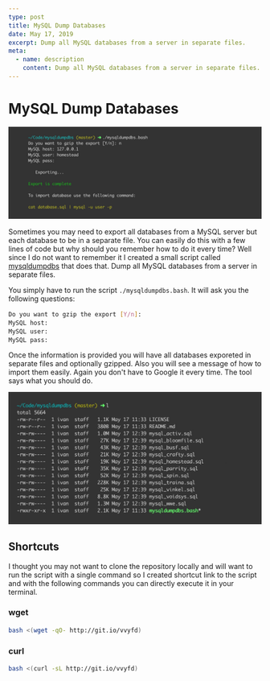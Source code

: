```yaml
---
type: post
title: MySQL Dump Databases
date: May 17, 2019
excerpt: Dump all MySQL databases from a server in separate files.
meta:
  - name: description
    content: Dump all MySQL databases from a server in separate files.
---
```


# MySQL Dump Databases

![MySQL Dump Databases](./mysqldumpdbs.jpg)

Sometimes you may need to export all databases from a MySQL server but each database to be in a separate file.
You can easily do this with a few lines of code but why should you remember how to do it every time?
Well since I do not want to remember it I created a small script called [mysqldumpdbs](https://github.com/ivandokov/mysqldumpdbs) that does that. Dump all MySQL databases from a server in separate files.

You simply have to run the script `./mysqldumpdbs.bash`.
It will ask you the following questions:

```bash
Do you want to gzip the export [Y/n]: 
MySQL host: 
MySQL user: 
MySQL pass:
```

Once the information is provided you will have all databases exporeted in separate files and optionally gzipped.
Also you will see a message of how to import them easily. Again you don't have to Google it every time. The tool says what you should do. 

![output](./output.jpg "List of output files")


## Shortcuts

I thought you may not want to clone the repository locally and will want to run the script with a single command so I created shortcut link to the script and with the following commands you can directly execute it in your terminal.

### wget
```bash
bash <(wget -qO- http://git.io/vvyfd)
```

### curl
```bash
bash <(curl -sL http://git.io/vvyfd)
```

